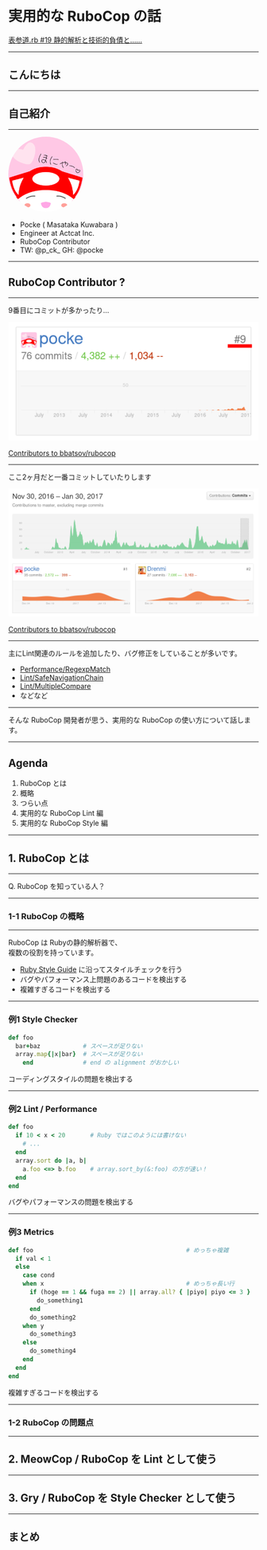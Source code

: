 # 実用的な RuboCop の話

[表参道.rb #19 静的解析と技術的負債と……](https://omotesandorb.connpass.com/event/48967/)

---

## こんにちは

---

## 自己紹介

---


<img style="width: 30%; border-radius: 50%" alt="ほにゃー" src="pocke.svg">

- Pocke ( Masataka Kuwabara )
- Engineer at Actcat Inc.
- RuboCop Contributor
- TW: @p\_ck\_  GH: @pocke

---

## RuboCop Contributor ?

---

9番目にコミットが多かったり…

<img src="rubocop-contributor.png" alt="Contribution Graph">

[Contributors to bbatsov/rubocop](https://github.com/bbatsov/rubocop/graphs/contributors)

---

ここ2ヶ月だと一番コミットしていたりします

<img src="rubocop-2months.png" alt="Contribution Graph 2 months">

[Contributors to bbatsov/rubocop](https://github.com/bbatsov/rubocop/graphs/contributors?from=2016-11-30&to=2017-01-30&type=c)


---

主にLint関連のルールを追加したり、バグ修正をしていることが多いです。

- [Performance/RegexpMatch](https://github.com/bbatsov/rubocop/pull/3824)
- [Lint/SafeNavigationChain](https://github.com/bbatsov/rubocop/pull/3804)
- [Lint/MultipleCompare](https://github.com/bbatsov/rubocop/pull/3795)
- などなど

---


そんな RuboCop 開発者が思う、実用的な RuboCop の使い方について話します。




---

## Agenda

1. RuboCop とは
  1. 概略
  1. つらい点
1. 実用的な RuboCop Lint 編
1. 実用的な RuboCop Style 編


---


## 1. RuboCop とは

---

Q. RuboCop を知っている人？ <i class="twa twa-lg twa-raised-hand"></i>


---

### 1-1 RuboCop の概略

---


RuboCop は Rubyの静的解析器で、<br>
複数の役割を持っています。

- [Ruby Style Guide](https://github.com/bbatsov/ruby-style-guide) に沿ってスタイルチェックを行う
- バグやパフォーマンス上問題のあるコードを検出する
- 複雑すぎるコードを検出する


---


### 例1 Style Checker

```ruby
def foo
  bar+baz            # スペースが足りない
  array.map{|x|bar}  # スペースが足りない
    end              # end の alignment がおかしい
```

コーディングスタイルの問題を検出する


---

### 例2 Lint / Performance


```ruby
def foo
  if 10 < x < 20       # Ruby ではこのようには書けない
    # ...
  end
  array.sort do |a, b|
    a.foo <=> b.foo    # array.sort_by(&:foo) の方が速い！
  end
end
```

バグやパフォーマンスの問題を検出する

---

### 例3 Metrics

```ruby
def foo                                           # めっちゃ複雑
  if val < 1
  else
    case cond
    when x                                        # めっちゃ長い行
      if (hoge == 1 && fuga == 2) || array.all? { |piyo| piyo <= 3 }  
        do_something1
      end
      do_something2
    when y
      do_something3
    else
      do_something4
    end
  end
end
```

複雑すぎるコードを検出する


---


### 1-2 RuboCop の問題点


---


## 2. MeowCop / RuboCop を Lint として使う


---

## 3. Gry / RuboCop を Style Checker として使う

---

## まとめ
